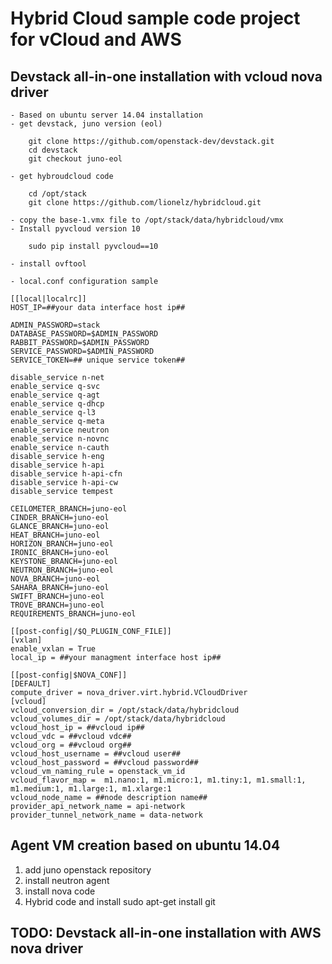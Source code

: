 # Hybrid Cloud sample code project for vCloud and AWS 

## Devstack all-in-one installation with vcloud nova driver

    - Based on ubuntu server 14.04 installation
    - get devstack, juno version (eol)
```
    git clone https://github.com/openstack-dev/devstack.git
    cd devstack
    git checkout juno-eol
```

    - get hybroudcloud code
```
    cd /opt/stack
    git clone https://github.com/lionelz/hybridcloud.git
```

    - copy the base-1.vmx file to /opt/stack/data/hybridcloud/vmx
    - Install pyvcloud version 10
```
    sudo pip install pyvcloud==10
```

    - install ovftool

    - local.conf configuration sample
```
[[local|localrc]]
HOST_IP=##your data interface host ip##

ADMIN_PASSWORD=stack
DATABASE_PASSWORD=$ADMIN_PASSWORD
RABBIT_PASSWORD=$ADMIN_PASSWORD
SERVICE_PASSWORD=$ADMIN_PASSWORD
SERVICE_TOKEN=## unique service token##

disable_service n-net
enable_service q-svc
enable_service q-agt
enable_service q-dhcp
enable_service q-l3
enable_service q-meta
enable_service neutron
enable_service n-novnc
enable_service n-cauth
disable_service h-eng
disable_service h-api
disable_service h-api-cfn
disable_service h-api-cw
disable_service tempest

CEILOMETER_BRANCH=juno-eol
CINDER_BRANCH=juno-eol
GLANCE_BRANCH=juno-eol
HEAT_BRANCH=juno-eol
HORIZON_BRANCH=juno-eol
IRONIC_BRANCH=juno-eol
KEYSTONE_BRANCH=juno-eol
NEUTRON_BRANCH=juno-eol
NOVA_BRANCH=juno-eol
SAHARA_BRANCH=juno-eol
SWIFT_BRANCH=juno-eol
TROVE_BRANCH=juno-eol
REQUIREMENTS_BRANCH=juno-eol

[[post-config|/$Q_PLUGIN_CONF_FILE]]
[vxlan]
enable_vxlan = True
local_ip = ##your managment interface host ip##

[[post-config|$NOVA_CONF]]
[DEFAULT]
compute_driver = nova_driver.virt.hybrid.VCloudDriver
[vcloud]
vcloud_conversion_dir = /opt/stack/data/hybridcloud
vcloud_volumes_dir = /opt/stack/data/hybridcloud
vcloud_host_ip = ##vcloud ip##
vcloud_vdc = ##vcloud vdc##
vcloud_org = ##vcloud org##
vcloud_host_username = ##vcloud user##
vcloud_host_password = ##vcloud password##
vcloud_vm_naming_rule = openstack_vm_id
vcloud_flavor_map =  m1.nano:1, m1.micro:1, m1.tiny:1, m1.small:1, m1.medium:1, m1.large:1, m1.xlarge:1
vcloud_node_name = ##node description name##
provider_api_network_name = api-network
provider_tunnel_network_name = data-network
```
 
## Agent VM creation based on ubuntu 14.04
1. add juno openstack repository
2. install neutron agent
3. install nova code
4. Hybrid code and install
    sudo apt-get install git

## TODO: Devstack all-in-one installation with AWS nova driver


